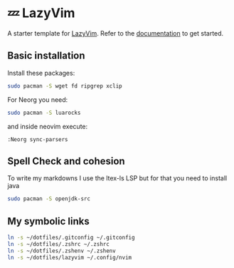 # 💤 LazyVim

A starter template for [LazyVim](https://github.com/LazyVim/LazyVim).
Refer to the [documentation](https://lazyvim.github.io/installation) to get started.


## Basic installation

Install these packages:
```bash
sudo pacman -S wget fd ripgrep xclip
```


For Neorg you need:
```bash
sudo pacman -S luarocks
```
and inside neovim execute:
```vim
:Neorg sync-parsers
```
## Spell Check and cohesion

To write my markdowns I use the ltex-ls LSP but for that you need to install java

```sh
sudo pacman -S openjdk-src
```

## My symbolic links

```sh
ln -s ~/dotfiles/.gitconfig ~/.gitconfig
ln -s ~/dotfiles/.zshrc ~/.zshrc
ln -s ~/dotfiles/.zshenv ~/.zshenv
ln -s ~/dotfiles/lazyvim ~/.config/nvim
```
